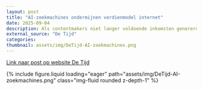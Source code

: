 ```yaml
---
layout: post
title: "AI-zoekmachines ondermijnen verdienmodel internet"
date: 2025-09-04
description: Als contentmakers niet langer voldoende inkomsten genereren, zal de kwaliteit en de diversiteit van online informatie waarschijnlijk afnemen. Zonder duidelijke regelgeving of technische oplossingen dreigt een machtsverschuiving naar de grote AI-bedrijven.
external_source: "De Tijd"
categories: 
thumbnail: assets/img/DeTijd-AI-zoekmachines.png
---
```


[Link naar post op website De Tijd](https://www.tijd.be/opinie/algemeen/ai-zoekmachines-ondermijnen-verdienmodel-internet/10621296.html)

<div class="row mt-3">
    <div class="col-sm mt-3 mt-md-0">
        {% include figure.liquid loading="eager" path="assets/img/DeTijd-AI-zoekmachines.png" class="img-fluid rounded z-depth-1" %}
    </div>
</div>
